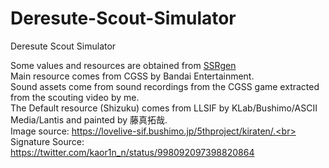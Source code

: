 # Deresute-Scout-Simulator
Deresute Scout Simulator

Some values and resources are obtained from [SSRgen](https://github.com/spring-raining/SSRgen)<br>
Main resource comes from CGSS by Bandai Entertainment.<br>
Sound assets come from sound recordings from the CGSS game extracted from the scouting video by me.<br>
The Default resource (Shizuku) comes from LLSIF by KLab/Bushimo/ASCII Media/Lantis and painted by 藤真拓哉.<br>
Image source: https://lovelive-sif.bushimo.jp/5thproject/kiraten/.<br>
Signature Source: https://twitter.com/kaor1n_n/status/998092097398820864<br>
